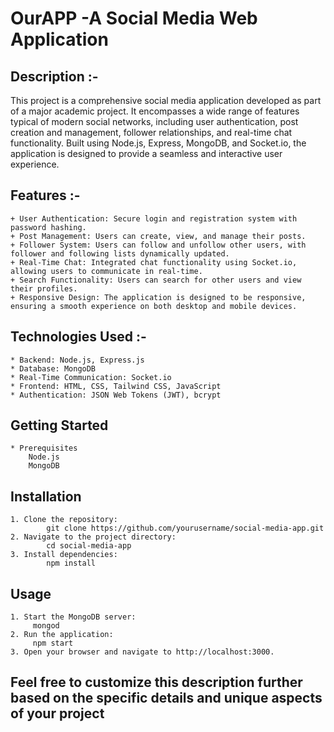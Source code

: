 # OurAPP -A Social Media Web Application

## Description :-
This project is a comprehensive social media application developed as part of a major academic project. It encompasses a wide range of features typical of modern social networks, including user authentication, post creation and management, follower relationships, and real-time chat functionality. Built using Node.js, Express, MongoDB, and Socket.io, the application is designed to provide a seamless and interactive user experience.

## Features :-
    + User Authentication: Secure login and registration system with password hashing.
    + Post Management: Users can create, view, and manage their posts.
    + Follower System: Users can follow and unfollow other users, with follower and following lists dynamically updated.
    + Real-Time Chat: Integrated chat functionality using Socket.io, allowing users to communicate in real-time.
    + Search Functionality: Users can search for other users and view their profiles.
    + Responsive Design: The application is designed to be responsive, ensuring a smooth experience on both desktop and mobile devices.

## Technologies Used :-
    * Backend: Node.js, Express.js
    * Database: MongoDB
    * Real-Time Communication: Socket.io
    * Frontend: HTML, CSS, Tailwind CSS, JavaScript
    * Authentication: JSON Web Tokens (JWT), bcrypt

## Getting Started
    * Prerequisites
        Node.js
        MongoDB
## Installation
    1. Clone the repository:
            git clone https://github.com/yourusername/social-media-app.git
    2. Navigate to the project directory:
            cd social-media-app
    3. Install dependencies:
            npm install
## Usage
    1. Start the MongoDB server:
         mongod
    2. Run the application:
         npm start
    3. Open your browser and navigate to http://localhost:3000.

## Feel free to customize this description further based on the specific details and unique aspects of your project